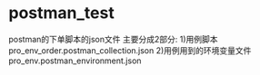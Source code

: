 # postman_test
postman的下单脚本的json文件
主要分成2部分:
1)用例脚本pro_env_order.postman_collection.json
2)用例用到的环境变量文件pro_env.postman_environment.json

